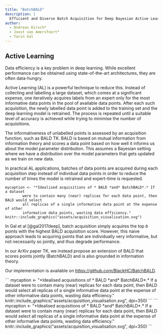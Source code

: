 ```yaml
---
title: "BatchBALD"
description: |
  Efficient and Diverse Batch Acquisition for Deep Bayesian Active Learning
author:
  - Andreas Kirsch*
  - Joost van Amersfoort*
  - Yarin Gal
---
```


## Active Learning
<!-- TLDR why: active learning and BALD -->

<div>

Data efficiency is a key problem in deep learning. While excellent performance can be obtained using state-of-the-art architectures, they are often data-hungry.

Active Learning (AL) is a powerful technique to reduce this. Instead of collecting and labelling a large dataset, which comes at a significant expense, one iteratively acquires labels from an expert only for the most informative data points in the pool of available data points. After each such acquisition, the newly labelled data point is added to the training set and the deep learning model is retrained. The process is repeated until a suitable level of accuracy is achieved while trying to minimise the number of acquisitions.


The informativeness of unlabelled points is assessed by an acquisition function, such as BALD TK. BALD is based on mutual information from information theory and scores a data point based on how well it informs us about the model parameter distribution. This assumes a Bayesian setting where we have a distribution over the model parameters that gets updated as we train on new data. 

<!-- TLDR why: batches and individual points and topk -->

In practical AL applications, batches of data points are acquired during each acquisition step instead of individual data points in order to reduce the number of times the model is retrained and expert-time is requested.
</div>

```
mycaption <- "*Idealised acquisitions of * BALD *and* BatchBALD*.* If a dataset
		were to contain many (near) replicas for each data point, then BALD would select
		all replicas of a single informative data point at the expense of other
		informative data points, wasting data efficiency."
knitr::include_graphics("assets/acquisition_visualisation.svg")
```

In Gal et al [@gal2017deep], batch acquisition simply acquires the top *b* points
with the highest BALD acquisition score. However, this naive approach leads to acquiring points that are individually very informative, but not necessarily so jointly, and thus degrade performance.

In our ArXiv paper TK, we instead propose an extension of BALD that scores points jointly (BatchBALD) and is also grounded in information theory.

Our implementation is available on https://github.com/BlackHC/BatchBALD.

<div class="l-page">
```
mycaption <- "*Idealised acquisitions of * BALD *and* BatchBALD*.* If a dataset
		were to contain many (near) replicas for each data point, then BALD would select
		all replicas of a single informative data point at the expense of other
		informative data points, wasting data efficiency."
knitr::include_graphics("assets/acquisition_visualisation.svg", dpi=350)
```
```
mycaption <- "*Idealised acquisitions of * BALD *and* BatchBALD*.* If a dataset
		were to contain many (near) replicas for each data point, then BALD would select
		all replicas of a single informative data point at the expense of other
		informative data points, wasting data efficiency."
knitr::include_graphics("assets/acquisition_visualisation.svg", dpi=350)
```

</div>
